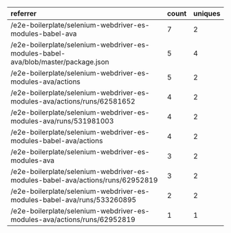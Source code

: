 | referrer                                                                          | count | uniques |
| :-------------------------------------------------------------------------------- | :---- | :------ |
| /e2e-boilerplate/selenium-webdriver-es-modules-babel-ava                          | 7     | 2       |
| /e2e-boilerplate/selenium-webdriver-es-modules-babel-ava/blob/master/package.json | 5     | 4       |
| /e2e-boilerplate/selenium-webdriver-es-modules-ava/actions                        | 5     | 2       |
| /e2e-boilerplate/selenium-webdriver-es-modules-ava/actions/runs/62581652          | 4     | 2       |
| /e2e-boilerplate/selenium-webdriver-es-modules-ava/runs/531981003                 | 4     | 2       |
| /e2e-boilerplate/selenium-webdriver-es-modules-babel-ava/actions                  | 4     | 2       |
| /e2e-boilerplate/selenium-webdriver-es-modules-ava                                | 3     | 2       |
| /e2e-boilerplate/selenium-webdriver-es-modules-babel-ava/actions/runs/62952819    | 3     | 2       |
| /e2e-boilerplate/selenium-webdriver-es-modules-babel-ava/runs/533260895           | 2     | 2       |
| /e2e-boilerplate/selenium-webdriver-es-modules-ava/actions/runs/62952819          | 1     | 1       |